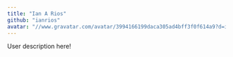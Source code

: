 ```yaml
---
title: "Ian A Rios"
github: "ianrios"
avatar: "//www.gravatar.com/avatar/3994166199daca305ad4bff3f0f614a9?d=identicon"
---
```


User description here!
